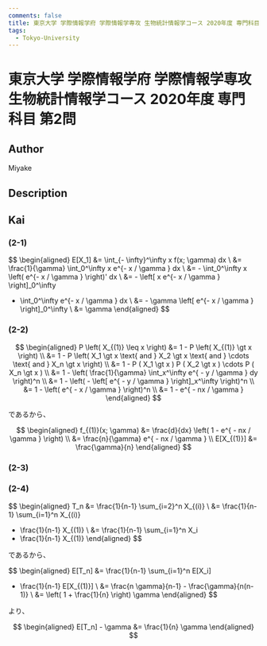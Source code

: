 ```yaml
---
comments: false
title: 東京大学 学際情報学府 学際情報学専攻 生物統計情報学コース 2020年度 専門科目 第2問
tags:
  - Tokyo-University
---
```

# 東京大学 学際情報学府 学際情報学専攻 生物統計情報学コース 2020年度 専門科目 第2問

## **Author**
Miyake

## **Description**

## **Kai**
### (2-1)

$$
\begin{aligned}
E[X_1]
&= \int_{- \infty}^\infty x f(x; \gamma) dx
\\
&= \frac{1}{\gamma} \int_0^\infty x e^{- x / \gamma } dx
\\
&= - \int_0^\infty x \left( e^{- x / \gamma } \right)' dx
\\
&= - \left[ x e^{- x / \gamma } \right]_0^\infty
+ \int_0^\infty e^{- x / \gamma } dx
\\
&= - \gamma \left[ e^{- x / \gamma } \right]_0^\infty
\\
&= \gamma
\end{aligned}
$$

### (2-2)

$$
\begin{aligned}
P \left( X_{(1)} \leq x \right)
&=
1 - P \left( X_{(1)} \gt x \right)
\\
&=
1 - P \left( X_1 \gt x \text{ and }
X_2 \gt x \text{ and } \cdots \text{ and } X_n \gt x \right)
\\
&=
1 - P ( X_1 \gt x ) P ( X_2 \gt x ) \cdots P ( X_n \gt x )
\\
&=
1 -
\left( \frac{1}{\gamma} \int_x^\infty e^{ - y / \gamma } dy \right)^n
\\
&=
1 -
\left( - \left[ e^{ - y / \gamma } \right]_x^\infty \right)^n
\\
&=
1 - \left( e^{ - x / \gamma } \right)^n
\\
&=
1 - e^{ - nx / \gamma }
\end{aligned}
$$

であるから、

$$
\begin{aligned}
f_{(1)}(x; \gamma)
&= \frac{d}{dx} \left( 1 - e^{ - nx / \gamma } \right)
\\
&= \frac{n}{\gamma} e^{ - nx / \gamma }
\\
E[X_{(1)}]
&= \frac{\gamma}{n}
\end{aligned}
$$

### (2-3)

### (2-4)

$$
\begin{aligned}
T_n
&=
\frac{1}{n-1} \sum_{i=2}^n X_{(i)}
\\
&=
\frac{1}{n-1} \sum_{i=1}^n X_{(i)}
- \frac{1}{n-1} X_{(1)}
\\
&=
\frac{1}{n-1} \sum_{i=1}^n X_i
- \frac{1}{n-1} X_{(1)}
\end{aligned}
$$

であるから、

$$
\begin{aligned}
E[T_n]
&=
\frac{1}{n-1} \sum_{i=1}^n E[X_i]
- \frac{1}{n-1} E[X_{(1)}]
\\
&=
\frac{n \gamma}{n-1} - \frac{\gamma}{n(n-1)}
\\
&=
\left( 1 + \frac{1}{n} \right) \gamma
\end{aligned}
$$

より、

$$
\begin{aligned}
E[T_n] - \gamma
&=
\frac{1}{n} \gamma
\end{aligned}
$$